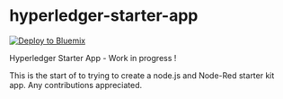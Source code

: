 # hyperledger-starter-app

[![Deploy to Bluemix](https://bluemix.net/deploy/button.png)](https://bluemix.net/deploy?repository=https://github.com/piitaya/hyperledger-starter-app.git)

Hyperledger Starter App - Work in progress !

This is the start of to trying to create a node.js and Node-Red starter kit app.
Any contributions appreciated.
